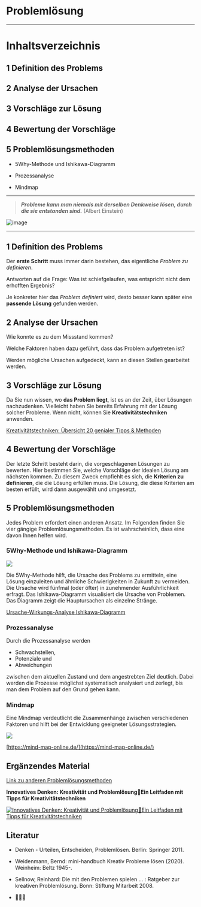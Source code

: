 # __Problemlösung__ 

___   ___

<!--

author:   Veit Köppen
email:    veit.koeppen@fh-potsdam.de
version:  0.0.1
language: de
narrator: Deutsch Female

import:   https://github.com/liascript/CodeRunner

-->

# Inhaltsverzeichnis 

## 1 Definition des Problems
## 2 Analyse der Ursachen
## 3 Vorschläge zur Lösung
## 4 Bewertung der Vorschläge
## 5 Problemlösungsmethoden 

*	5Why-Methode und Ishikawa-Diagramm

*	Prozessanalyse

*	Mindmap


____      _____

> ***Probleme kann man niemals mit derselben Denkweise lösen, durch die sie entstanden sind.*** (Albert Einstein)





![image](https://karrierebibel.de/wp-content/uploads/2019/06/Problemloesung-Probleme-Loesen-Flowchart.jpg)<!-- style="width: 50%; max-width: 200px" title="ein beliebiges Bild" onclick="alert('It started with a click!');"
-->

____     ____

## 1 Definition des Problems

Der __erste Schritt__ muss immer darin bestehen, das eigentliche _Problem zu definieren_.

Antworten auf die Frage: Was ist schiefgelaufen, was entspricht nicht dem erhofften Ergebnis? 

Je konkreter hier das _Problem definiert_ wird, desto besser kann später eine **passende Lösung** gefunden werden.


## 2 Analyse der Ursachen

Wie konnte es zu dem Missstand kommen? 

Welche Faktoren haben dazu geführt, dass das Problem aufgetreten ist? 

Werden mögliche Ursachen aufgedeckt, kann an diesen Stellen gearbeitet werden.


## 3 Vorschläge zur Lösung

Da Sie nun wissen, wo __das Problem liegt__, ist es an der Zeit, über Lösungen nachzudenken. Vielleicht haben Sie bereits Erfahrung mit der Lösung solcher Probleme. Wenn nicht, können Sie **Kreativitätstechniken** anwenden. 

[Kreativitätstechniken: Übersicht 20 genialer Tipps & Methoden](https://karrierebibel.de/kreativitaetstechniken/)

## 4 Bewertung der Vorschläge

Der letzte Schritt besteht darin, die vorgeschlagenen Lösungen zu bewerten. Hier bestimmen Sie, welche Vorschläge der idealen Lösung am nächsten kommen. Zu diesem Zweck empfiehlt es sich, die **Kriterien zu definieren**, die die Lösung erfüllen muss. Die Lösung, die diese Kriterien am besten erfüllt, wird dann ausgewählt und umgesetzt.

## 5 Problemlösungsmethoden 

Jedes Problem erfordert einen anderen Ansatz. Im Folgenden finden Sie vier gängige Problemlösungsmethoden. Es ist wahrscheinlich, dass eine davon Ihnen helfen wird. 

###	5Why-Methode und Ishikawa-Diagramm

![](https://karrierebibel.de/wp-content/uploads/2020/01/Kaizen-Methode-Ishikawa-Diagramm-Methode-Vorlage-Beispiel-Tipps.jpeg)<!-- style="width: 50%; max-width: 200px" title="ein beliebiges Bild" onclick="alert('It started with a click!');"-->

Die 5Why-Methode hilft, die Ursache des Problems zu ermitteln, eine Lösung einzuleiten und ähnliche Schwierigkeiten in Zukunft zu vermeiden. Die Ursache wird fünfmal (oder öfter) in zunehmender Ausführlichkeit erfragt.
Das Ishikawa-Diagramm visualisiert die Ursache von Problemen. Das Diagramm zeigt die Hauptursachen als einzelne Stränge. 

[Ursache-Wirkungs-Analyse Ishikawa-Diagramm](https://www.tercero.de/infocenter/ursache-wirkungs-analyse-ishikawa-5w/)


###	Prozessanalyse

Durch die Prozessanalyse werden 
* Schwachstellen, 
* Potenziale und 
* Abweichungen
  
zwischen dem aktuellen Zustand und dem angestrebten Ziel deutlich. 
Dabei werden die Prozesse möglichst systematisch analysiert und zerlegt, bis man dem Problem auf den Grund gehen kann.

###	Mindmap

Eine Mindmap verdeutlicht die Zusammenhänge zwischen verschiedenen Faktoren und hilft bei der Entwicklung geeigneter Lösungsstrategien.

![](https://karrierebibel.de/wp-content/uploads/2023/11/Mindmap-erstellen-Beispiele-Vorlage-Grafik-Online-Tool-Freeware-Tipps-Mindmapping-Bedeutung.jpg)

[https://mind-map-online.de/](https://mind-map-online.de/)

## Ergänzendes Material 



[Link zu anderen Problemlösungsmethoden](https://www.tercero.de/infocenter/qm-methoden-problemloesung/#:~:text=Es%20gibt%20eine%20sehr%20gro%C3%9Fe,um%20nur%20einige%20zu%20nennen.)


**Innovatives Denken: Kreativität und Problemlösung🌟Ein Leitfaden mit Tipps für Kreativitätstechniken**

[![Innovatives Denken: Kreativität und Problemlösung🌟Ein Leitfaden mit Tipps für Kreativitätstechniken](https://markdown-videos-api.jorgenkh.no/url?url=https%3A%2F%2Fwww.youtube.com%2Fwatch%3Fv%3D5HFSwHCMRso)](https://www.youtube.com/watch?v=5HFSwHCMRso)


## Literatur
- Denken - Urteilen, Entscheiden, Problemlösen. Berlin: Springer 2011.
- Weidenmann, Bernd: mini-handbuch Kreativ Probleme lösen (2020). Weinheim: Beltz 1945-.
- Sellnow, Reinhard: Die mit den Problemen spielen ... : Ratgeber zur kreativen Problemlösung. Bonn: Stiftung Mitarbeit  2008.

- 🤪😬🎁
